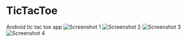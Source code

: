 # TicTacToe
Android tic tac toe app
![Screenshot 1](https://photos.google.com/photo/AF1QipOD80_hDwZEe3o6GIbLnN9_YHGlTinPmQB1I2A)
![Screenshot 2](https://photos.google.com/photo/AF1QipNQZrHl8fbjk7o0wB18T9ksfLPXtLDpDqipeYM)
![Screenshot 3](https://photos.google.com/photo/AF1QipPui2Kos6OjlgMM2ci0mFEg-IGmzUcyyhVK-ME)
![Screenshot 4](https://photos.google.com/photo/AF1QipOgTG15yYIflOModCl68mNXQoUhL4XaivSCDFE)
